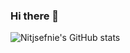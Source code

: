 ### Hi there 👋

<!--
**Nitjsefnie/Nitjsefnie** is a ✨ _special_ ✨ repository because its `README.md` (this file) appears on your GitHub profile.



-->
![Nitjsefnie's GitHub stats](https://github-readme-stats.vercel.app/api?username=Nitjsefnie&count_private=true)
